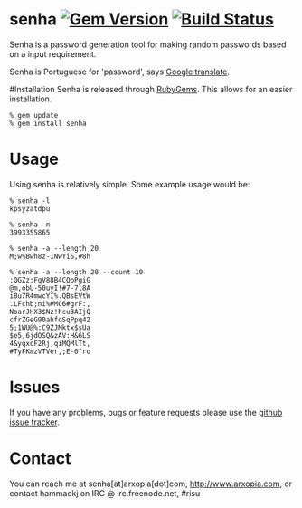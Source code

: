# senha [![Gem Version](https://badge.fury.io/rb/senha.png)](http://badge.fury.io/rb/senha) [![Build Status](https://travis-ci.org/hammackj/senha.svg?branch=dev)](https://travis-ci.org/hammackj/senha)

Senha is a password generation tool for making random passwords based on a input requirement.

Senha is Portuguese for 'password', says [Google translate](https://translate.google.com/#pt/en/senha).

#Installation
Senha is released through [RubyGems](http://www.rubygems.org). This allows for an easier installation.

	% gem update
	% gem install senha

# Usage

Using senha is relatively simple. Some example usage would be:

	% senha -l
	kpsyzatdpu

	% senha -n
	3993355865

	% senha -a --length 20
	M;w%Bwh8z-1NwYiS,#8h

	% senha -a --length 20 --count 10
	:QGZz:FqV88B4CQoPgiG
	@m,obU-50uyI!#7-7l8A
	i8u7R4mwcYI%.QBsEVtW
	.LFchb;ni%#MC6#grF:,
	NoarJHX3$Nz!hcu3AIjQ
	cfrZGeG90ahfqSqPpq42
	5;1WU@%:C9ZJMktx$sUa
	$e5,6jdOSQ&zAV:H&6LS
	4&yqxcF2Rj,qiMQMlTt,
	#TyFKmzVTVer,;E-0^ro

# Issues
If you have any problems, bugs or feature requests please use the [github issue tracker](http://github.com/hammack/senha/issues).

# Contact
You can reach me at senha[at]arxopia[dot]com, http://www.arxopia.com, or contact hammackj on IRC @ irc.freenode.net, #risu
